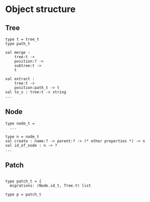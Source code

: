 
Object structure
================

Tree 
----

```
type t = tree_t
type path_t

val merge : 
    tree:t -> 
    position:? -> 
    subtree:t -> 
    t

val extract : 
    tree:t -> 
    position:path_t -> t
val to_s : tree:t -> string
...
```

Node
----

```
type node_t = 
  ...

type n = node_t
val create : name:? -> parent:? -> (* other properties *) -> n
val id_of_node : n -> ? 
...
```

Patch
-----

```

type patch_t = {
  migrations: (Node.id_t, Tree.t) list

type p = patch_t

```

